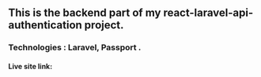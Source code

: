 ## This is the backend part of my react-laravel-api-authentication project.

### Technologies : Laravel, Passport .

#### Live site link: 